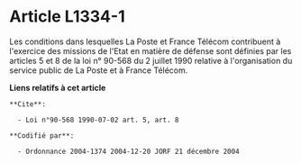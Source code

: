 # Article L1334-1

Les conditions dans lesquelles La Poste et France Télécom contribuent à l'exercice des missions de l'Etat en matière de
défense sont définies par les articles 5 et 8 de la loi n° 90-568 du 2 juillet 1990 relative à l'organisation du service
public de La Poste et à France Télécom.

**Liens relatifs à cet article**

	**Cite**:

	  - Loi n°90-568 1990-07-02 art. 5, art. 8

	**Codifié par**:

	  - Ordonnance 2004-1374 2004-12-20 JORF 21 décembre 2004

